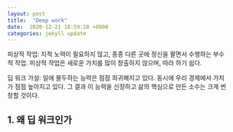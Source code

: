 ```yaml
---
layout: post
title:  "Deep work"
date:  2020-12-21 18:59:28 +0900 
categories: jekyll update
---
```


피상적 작업: 지적 노력이 필요하지 않고, 종종 다른 곳에 정신을 팔면서 수행하는 부수적 작업. 피상적 작업은 새로운 가치를 많이 창출하지 않으며, 따라 하기 쉽다.

딥 워크 가설: 일에 몰두하는 능력은 점점 희귀해지고 있다. 동시에 우리 경제에서 가치가 점점 높아지고 있다. 그 결과 이 능력을 신장하고 삶의 핵심으로 만든 소수는 크게 번창할 것이다.

## 1. 왜 딥 워크인가
